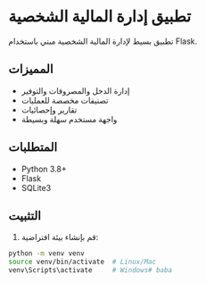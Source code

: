 # تطبيق إدارة المالية الشخصية

تطبيق بسيط لإدارة المالية الشخصية مبني باستخدام Flask.

## المميزات

- إدارة الدخل والمصروفات والتوفير
- تصنيفات مخصصة للعمليات
- تقارير وإحصائيات
- واجهة مستخدم سهلة وبسيطة

## المتطلبات

- Python 3.8+
- Flask
- SQLite3

## التثبيت

1. قم بإنشاء بيئة افتراضية:
```bash
python -m venv venv
source venv/bin/activate  # Linux/Mac
venv\Scripts\activate     # Windows#   b a b a  
 